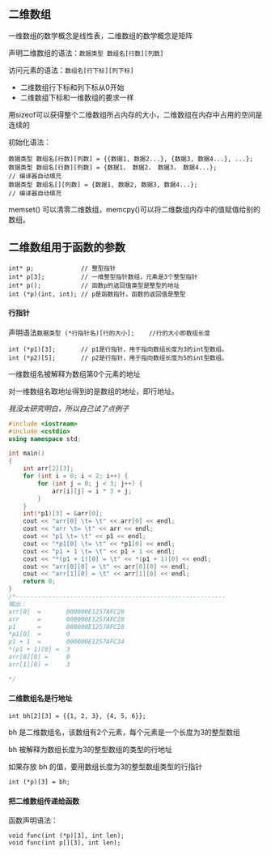 ## 二维数组

一维数组的数学概念是线性表，二维数组的数学概念是矩阵

声明二维数组的语法：`数据类型 数组名[行数][列数]`

访问元素的语法：`数组名[行下标][列下标]`

* 二维数组行下标和列下标从0开始
* 二维数组下标和一维数组的要求一样

用sizeof可以获得整个二维数组所占内存的大小，二维数组在内存中占用的空间是连续的

初始化语法：

```
数据类型 数组名[行数][列数] = {{数据1, 数据2...}, {数据3, 数据4...}, ...};	
数据类型 数组名[行数][列数] = {数据1， 数据2， 数据3， 数据4...};				// 编译器自动填充
数据类型 数组名[][列数] = {数据1, 数据2, 数据3, 数据4...};				   // 编译器自动填充
```

memset() 可以清零二维数组，memcpy()可以将二维数组内存中的值赋值给别的数组。

## 二维数组用于函数的参数

```
int* p;				// 整型指针
int* p[3];			// 一维整型指针数组，元素是3个整型指针
int* p();			// 函数p的返回值类型是整型的地址
int (*p)(int, int);	// p是函数指针，函数的返回值是整型
```

#### 行指针

声明语法`数据类型 (*行指针名)[行的大小]; 	//行的大小即数组长度`

```
int (*p1)[3];		// p1是行指针，用于指向数组长度为3的int型数组。
int (*p2)[5];		// p2是行指针，用于指向数组长度为5的int型数组。
```



一维数组名被解释为数组第0个元素的地址

对一维数组名取地址得到的是数组的地址，即行地址。

*我没太研究明白，所以自己试了点例子*

```c++
#include <iostream>
#include <cstdio>
using namespace std;

int main()
{
	int arr[2][3];
	for (int i = 0; i < 2; i++) {
		for (int j = 0; j < 3; j++) {
			arr[i][j] = i * 3 + j;
		}
	}
	int(*p1)[3] = &arr[0];
	cout << "arr[0] \t= \t" << arr[0] << endl;
	cout << "arr \t= \t" << arr << endl;
	cout << "p1 \t= \t" << p1 << endl;
	cout << "*p1[0] \t= \t" << *p1[0] << endl;
	cout << "p1 + 1 \t= \t" << p1 + 1 << endl;
	cout << "*(p1 + 1)[0] = \t" << *(p1 + 1)[0] << endl;
	cout << "arr[0][0] = \t" << arr[0][0] << endl;
	cout << "arr[1][0] = \t" << arr[1][0] << endl;
	return 0;
}
/*----------------------------------------------------------
输出：
arr[0]  =       000000E1257AFC28
arr     =       000000E1257AFC28
p1      =       000000E1257AFC28
*p1[0]  =       0
p1 + 1  =       000000E1257AFC34
*(p1 + 1)[0] =  3
arr[0][0] =     0
arr[1][0] =     3

*/
```

#### 二维数组名是行地址

`int bh[2][3] = {{1, 2, 3}, {4, 5, 6}};`

bh 是二维数组名，该数组有2个元素，每个元素是一个长度为3的整型数组

bh 被解释为数组长度为3的整型数组的类型的行地址

如果存放 bh 的值，要用数组长度为3的整型数组类型的行指针

`int (*p)[3] = bh;`

#### 把二维数组传递给函数

函数声明语法：

```
void func(int (*p)[3], int len);
void func(int p[][3], int len);
```

